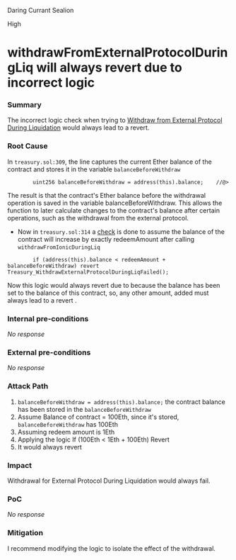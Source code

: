 Daring Currant Sealion

High

# withdrawFromExternalProtocolDuringLiq will always revert due to incorrect logic

### Summary

The incorrect logic check when trying to [Withdraw from External Protocol During Liquidation](https://github.com/sherlock-audit/2024-11-autonomint/blob/main/Blockchain/Blockchian/contracts/Core_logic/Treasury.sol#L314) would always lead to a revert.

### Root Cause

In `treasury.sol:309`, the line captures the current Ether balance of the contract and stores it in the variable `balanceBeforeWithdraw`
```solidity
        uint256 balanceBeforeWithdraw = address(this).balance;    //@>
```
The result is that the contract's Ether balance before the withdrawal operation is saved in the variable balanceBeforeWithdraw. This allows the function to later calculate changes to the contract's balance after certain operations, such as the withdrawal from the external protocol.

- Now in `treasury.sol:314` a [check](https://github.com/sherlock-audit/2024-11-autonomint/blob/main/Blockchain/Blockchian/contracts/Core_logic/Treasury.sol#L314) is done to assume the balance of the contract will increase by exactly redeemAmount after calling `withdrawFromIonicDuringLiq`
```solidity 
        if (address(this).balance < redeemAmount + balanceBeforeWithdraw) revert Treasury_WithdrawExternalProtocolDuringLiqFailed();
```

Now this logic would always revert due to because the balance has been set to the balance of this contract, so, any other amount, added must always lead to a revert .

### Internal pre-conditions

_No response_

### External pre-conditions

_No response_

### Attack Path

1. `balanceBeforeWithdraw = address(this).balance;` the contract balance has been stored in the `balanceBeforeWithdraw`
2. Assume Balance of contract = 100Eth, since it's stored, `balanceBeforeWithdraw` has 100Eth
3. Assuming redeem amount is 1Eth
4. Applying the logic 
    If (100Eth < 1Eth + 100Eth) Revert 
5. It would always revert 

### Impact

Withdrawal for External Protocol During Liquidation would always fail.

### PoC

_No response_

### Mitigation

I recommend modifying the logic to isolate the effect of the withdrawal.